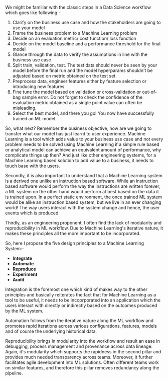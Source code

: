 We might be familiar with the classic steps in a Data Science workflow which goes like following:-

1) Clarify on the business use case and how the stakeholders are going to use your model
2) Frame the business problem to a Machine Learning problem
3) Decide on an evaluation metric/ cost function/ loss function
4) Decide on the model baseline and a performance threshold for the final model
5) Glance through the data to verify the assumptions in line with the business use case
6) Split train, validation, test. The test data should never be seen by your model before the final run and 
the model hyperparams shouldn't be adjusted based on metric obtained on the test set.
7) Preprocess data, engineer features either by feature selection or introducing new features
8) Fine tune the model based on validation or cross-validation or out-of-bag sample error. Do not forget to check the
confidence of the evaluation metric obtained as a single point value can often be misleading.
9) Select the best model, and there you go! You now have successfully trained an ML model.

So, what next? Remember the business objective, how are we going to transfer what our model has just learnt to user
experience. Machine Learning is a tool which adds value to your business use case and not every problem needs to be 
solved using Machine Learning if a simple rule based or analytical model can achieve an equivalent amount of 
performance, why complicate things up then? And just like other engineering systems, for a Machine Learning based
solution to add value to a business, it needs to touch base with the users.

Secondly, it is also important to understand that a Machine Learning system is a derived one unlike an instruction based
software. While an instruction based software would perform the way the instructions are written forever, a ML system
on the other hand would perform at best based on the data it is trained upon. In a perfect static environment, the once
trained ML system would be alike an instruction based system, but we live in an ever changing world! The way users 
interact with the system change and hence, the user events which is produced. 

Thirdly, as an engineering proponent, I often find the lack of modularity and reproducibility in ML workflow. Due to
Machine Learning's iterative nature, it makes these principles all the more important to be incorporated.

So, here I propose the five design principles to a Machine Learning System:-

- **Integrate**
- **Automate**
- **Reproduce**
- **Experiment**
- **Audit**

Integration is the foremost one which kind of makes way to the other principles and basically reiterates the fact that
for Machine Learning as a tool to be useful, it needs to be incoprporated into an application which the users interact 
with directly or indirectly based on the outcomes produced by the ML system.

Automation follows from the iterative nature along the ML workflow and promotes rapid iterations across various 
configurations, features, models and of course the underlying historical data.

Reproducibility brings in modularity into the workflow and result an ease in debugging, process management and 
provenance across data lineage. Again, it's modularity which supports the rapidness in the second pillar and provides 
much needed transparency across teams. Moreover, it further facilitates agile development into ML solutions. Often 
different teams work on similar features, and therefore this pillar removes redundancy along the pipeline.